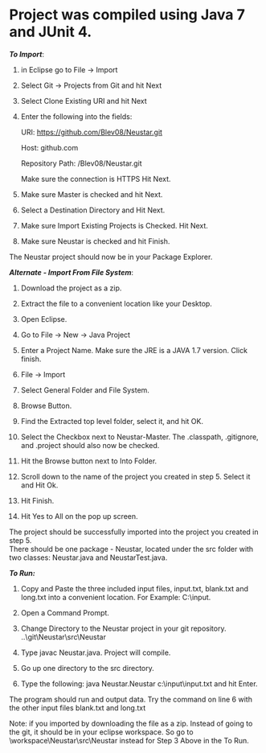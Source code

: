 # Project was compiled using Java 7 and JUnit 4.

***To Import***:

1) in Eclipse go to File -> Import

2) Select Git -> Projects from Git and hit Next

3) Select Clone Existing URI and hit Next

4) Enter the following into the fields:
    
    URI: https://github.com/Blev08/Neustar.git
    
    Host: github.com
    
    Repository Path: /Blev08/Neustar.git
    
    Make sure the connection is HTTPS
    Hit Next.

5) Make sure Master is checked and hit Next.

6) Select a Destination Directory and Hit Next.

7) Make sure Import Existing Projects is Checked.  Hit Next.

8) Make sure Neustar is checked and hit Finish.

The Neustar project should now be in your Package Explorer.

***Alternate - Import From File System***:

1) Download the project as a zip.

2) Extract the file to a convenient location like your Desktop.

3) Open Eclipse.

4) Go to File -> New -> Java Project

5) Enter a Project Name.  Make sure the JRE is a JAVA 1.7 version. Click finish.

6) File -> Import

7) Select General Folder and File System.

8) Browse Button.

9) Find the Extracted top level folder, select it, and hit OK.

10) Select the Checkbox next to Neustar-Master.  The .classpath, .gitignore, and .project should also now be checked.

11) Hit the Browse button next to Into Folder.

12) Scroll down to the name of the project you created in step 5.  Select it and Hit Ok.

13) Hit Finish.

14) Hit Yes to All on the pop up screen.

The project should be successfully imported into the project you created in step 5.  
There should be one package - Neustar, located under the src folder with two classes: Neustar.java and NeustarTest.java.

***To Run:***

1) Copy and Paste the three included input files, input.txt, blank.txt and long.txt into a convenient location.  For Example: C:\input\.

2) Open a Command Prompt.

3) Change Directory to the Neustar project in your git repository. ..\git\Neustar\src\Neustar

4) Type javac Neustar.java.  Project will compile.

5) Go up one directory to the src directory.

6) Type the following: java Neustar.Neustar c:\input\input.txt and hit Enter.

The program should run and output data.  Try the command on line 6 with the other input files blank.txt and long.txt

Note: if you imported by downloading the file as a zip.  Instead of going to the git, it should be in your eclipse workspace.
So go to \workspace\Neustar\src\Neustar instead for Step 3 Above in the To Run.
